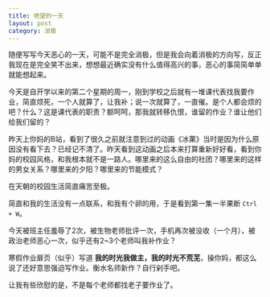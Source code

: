 ```yaml
---
title: 绝望的一天
layout: post
category: 消极
---
```


随便写写今天恶心的一天，可能不是完全消极，但是我会向着消极的方向写，反正我现在是完全笑不出来，想想最近确实没有什么值得高兴的事，恶心的事简简单单就能想起来。

今天是自开学以来的第二个星期的周一，刚到学校之后就有一堆课代表找我要作业，简直烦死，一个人就算了，让我补；说一次就算了，一直催。是个人都会烦的吧？什么？这是课代表的职责？额呵呵，那我就转移仇恨，谁留的作业？谁让他们给我们留的？

昨天上你妈的B站，看到了很久之前就注意到过的动画《冰菓》当时是因为什么原因没有看下去？已经记不清了。昨天看到这动画之后本来打算重新好好看，看到你妈的校园风格，和我根本就不是一路人。哪里来的这么自由的社团？哪里来的这样的男女关系？哪里来的夕阳？哪里来的节能模式？

在天朝的校园生活简直痛苦至极。

简直和我的生活没有一点联系，和我有个卵的用，于是看到第一集一半果断 `Ctrl + W`。

今天被班主任羞辱了2次，被生物老师批评一次，手机再次被没收（一个月），被政治老师恶心一次，似乎还有2~3个老师叫我补作业？

寒假作业扉页（似乎）写道 **我的时光我做主，我的时光不荒芜**，操你妈，都这么说了还好意思强迫写作业。衡水名师新作？自行剁手吧。

让我有些欣慰的是，不是每个老师都找老子要作业了。

